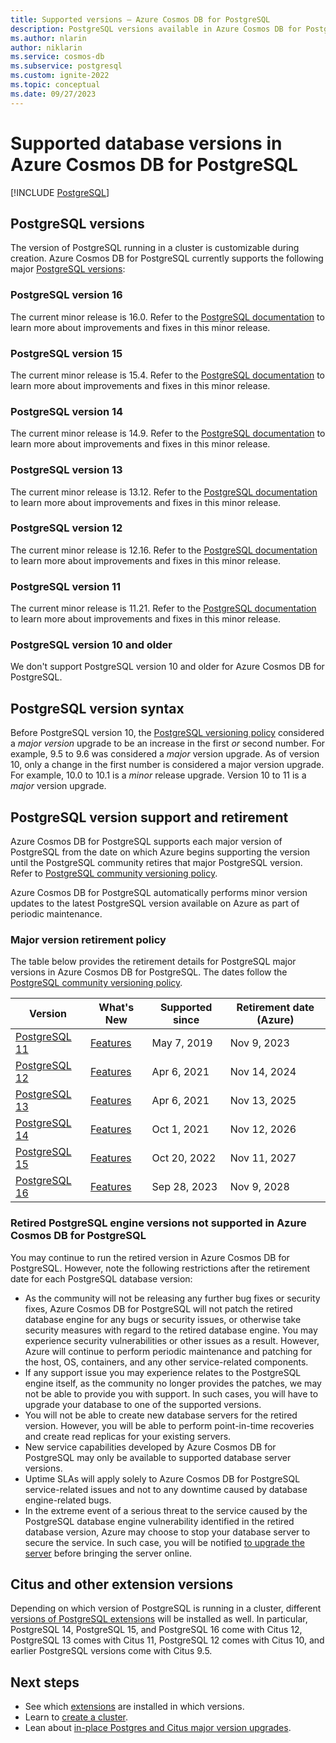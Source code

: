 ```yaml
---
title: Supported versions – Azure Cosmos DB for PostgreSQL
description: PostgreSQL versions available in Azure Cosmos DB for PostgreSQL
ms.author: nlarin
author: niklarin
ms.service: cosmos-db
ms.subservice: postgresql
ms.custom: ignite-2022
ms.topic: conceptual
ms.date: 09/27/2023
---
```


# Supported database versions in Azure Cosmos DB for PostgreSQL

[!INCLUDE [PostgreSQL](../includes/appliesto-postgresql.md)]

## PostgreSQL versions

The version of PostgreSQL running in a cluster is
customizable during creation. Azure Cosmos DB for PostgreSQL currently supports the
following major [PostgreSQL
versions](https://www.postgresql.org/docs/release/):

### PostgreSQL version 16

The current minor release is 16.0. Refer to the [PostgreSQL
documentation](https://www.postgresql.org/docs/release/16.0/) to
learn more about improvements and fixes in this minor release.

### PostgreSQL version 15

The current minor release is 15.4. Refer to the [PostgreSQL
documentation](https://www.postgresql.org/docs/release/15.4/) to
learn more about improvements and fixes in this minor release.

### PostgreSQL version 14

The current minor release is 14.9. Refer to the [PostgreSQL
documentation](https://www.postgresql.org/docs/release/14.9/) to
learn more about improvements and fixes in this minor release.

### PostgreSQL version 13

The current minor release is 13.12. Refer to the [PostgreSQL
documentation](https://www.postgresql.org/docs/release/13.12/) to
learn more about improvements and fixes in this minor release.

### PostgreSQL version 12

The current minor release is 12.16. Refer to the [PostgreSQL
documentation](https://www.postgresql.org/docs/release/12.16/) to
learn more about improvements and fixes in this minor release.

### PostgreSQL version 11

The current minor release is 11.21. Refer to the [PostgreSQL
documentation](https://www.postgresql.org/docs/release/11.21/) to
learn more about improvements and fixes in this minor release.

### PostgreSQL version 10 and older

We don't support PostgreSQL version 10 and older for Azure Cosmos DB for PostgreSQL.

## PostgreSQL version syntax

Before PostgreSQL version 10, the [PostgreSQL versioning
policy](https://www.postgresql.org/support/versioning/) considered a _major
version_ upgrade to be an increase in the first _or_ second number. For
example, 9.5 to 9.6 was considered a _major_ version upgrade. As of version 10,
only a change in the first number is considered a major version upgrade. For
example, 10.0 to 10.1 is a _minor_ release upgrade. Version 10 to 11 is a
_major_ version upgrade.

## PostgreSQL version support and retirement

Azure Cosmos DB for PostgreSQL supports each major version of PostgreSQL from the date on which Azure begins supporting the version until the PostgreSQL community retires that 
major PostgreSQL version. Refer to [PostgreSQL community
versioning policy](https://www.postgresql.org/support/versioning/).

Azure Cosmos DB for PostgreSQL automatically performs minor version updates to
the latest PostgreSQL version available on Azure as part of periodic maintenance.

### Major version retirement policy

The table below provides the retirement details for PostgreSQL major versions in Azure Cosmos DB for PostgreSQL.
The dates follow the [PostgreSQL community versioning
policy](https://www.postgresql.org/support/versioning/).

| Version | What's New | Supported since | Retirement date (Azure)|
| ------- | ---------- | ------------------------ | ---------------------- |
| [PostgreSQL 11](https://www.postgresql.org/about/news/postgresql-11-released-1894/) | [Features](https://www.postgresql.org/docs/11/release-11.html) | May 7, 2019  | Nov 9, 2023  |
| [PostgreSQL 12](https://www.postgresql.org/about/news/postgresql-12-released-1976/) | [Features](https://www.postgresql.org/docs/12/release-12.html) | Apr 6, 2021  | Nov 14, 2024 |
| [PostgreSQL 13](https://www.postgresql.org/about/news/postgresql-13-released-2077/) | [Features](https://www.postgresql.org/docs/13/release-13.html) | Apr 6, 2021  | Nov 13, 2025 |
| [PostgreSQL 14](https://www.postgresql.org/about/news/postgresql-14-released-2318/) | [Features](https://www.postgresql.org/docs/14/release-14.html) | Oct 1, 2021  | Nov 12, 2026 |
| [PostgreSQL 15](https://www.postgresql.org/about/news/postgresql-15-released-2526/) | [Features](https://www.postgresql.org/docs/15/release-15.html) | Oct 20, 2022 | Nov 11, 2027 |
| [PostgreSQL 16](https://www.postgresql.org/about/news/postgresql-16-released-2715/) | [Features](https://www.postgresql.org/docs/16/release-16.html) | Sep 28, 2023 | Nov 9, 2028  |

### Retired PostgreSQL engine versions not supported in Azure Cosmos DB for PostgreSQL

You may continue to run the retired version in Azure Cosmos DB for PostgreSQL.
However, note the following restrictions after the retirement date for each
PostgreSQL database version:

- As the community will not be releasing any further bug fixes or security fixes, Azure Cosmos DB for PostgreSQL will not patch the retired database engine for any bugs or security issues, or otherwise take security measures with regard to the retired database engine. You may experience security vulnerabilities or other issues as a result. However, Azure will continue to perform periodic maintenance and patching for the host, OS, containers, and any other service-related components.
- If any support issue you may experience relates to the PostgreSQL engine itself, as the community no longer provides the patches, we may not be able to provide you with support. In such cases, you will have to upgrade your database to one of the supported versions.
- You will not be able to create new database servers for the retired version. However, you will be able to perform point-in-time recoveries and create read replicas for your existing servers.
- New service capabilities developed by Azure Cosmos DB for PostgreSQL may only be available to supported database server versions.
- Uptime SLAs will apply solely to Azure Cosmos DB for PostgreSQL service-related issues and not to any downtime caused by database engine-related bugs.  
- In the extreme event of a serious threat to the service caused by the PostgreSQL database engine vulnerability identified in the retired database version, Azure may choose to stop your database server to secure the service. In such case, you will be notified [to upgrade the server](./howto-upgrade.md) before bringing the server online.

## Citus and other extension versions

Depending on which version of PostgreSQL is running in a cluster,
different [versions of PostgreSQL extensions](reference-extensions.md)
will be installed as well. In particular, PostgreSQL 14, PostgreSQL 15, and PostgreSQL 16 come with Citus 12, PostgreSQL 13 comes with Citus 11, PostgreSQL 12 comes with Citus 10, and earlier PostgreSQL versions come with Citus 9.5.

## Next steps

* See which [extensions](reference-extensions.md) are installed in
  which versions.
* Learn to [create a cluster](quickstart-create-portal.md).
* Lean about [in-place Postgres and Citus major version upgrades](./concepts-upgrade.md).